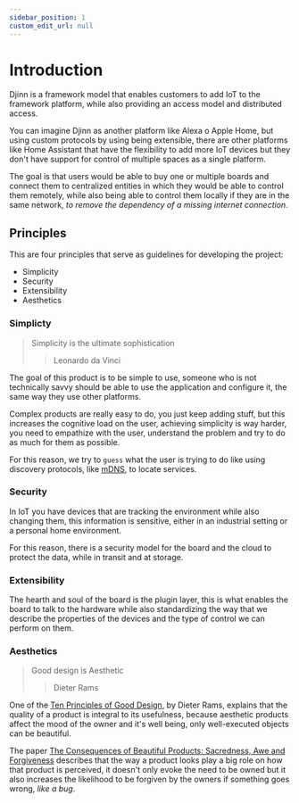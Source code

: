 ```yaml
---
sidebar_position: 1
custom_edit_url: null
---
```


# Introduction
Djinn is a framework model that enables customers to add IoT to the framework platform, while also providing an access model and distributed access.

You can imagine Djinn as another platform like Alexa o Apple Home, but using custom protocols by using being extensible, there are other platforms like Home Assistant that have the flexibility to add more IoT devices but they don't have support for control of multiple spaces as a single platform.

The goal is that users would be able to buy one or multiple boards and connect them to centralized entities in which they would be able to control them remotely, while also being able to control them locally if they are in the same network, *to remove the dependency of a missing internet connection*.

## Principles

This are four principles that serve as guidelines for developing the project:
- Simplicity
- Security
- Extensibility
- Aesthetics

### Simplicty	
> Simplicity is the ultimate sophistication
> > Leonardo da Vinci

The goal of this product is to be simple to use, someone who is not technically savvy should be able to use the application and configure it, the same way they use other platforms.

Complex products are really easy to do, you just keep adding stuff, but this increases the cognitive load on the user, achieving simplicity is way harder, you need to empathize with the user, understand the problem and try to do as much for them as possible.

For this reason, we try to `guess` what the user is trying to do like using discovery protocols, like [mDNS](https://www.ionos.com/digitalguide/server/know-how/multicast-dns/), to locate services.

### Security
In IoT you have devices that are tracking the environment while also changing them, this information is sensitive, either in an industrial setting or a personal home environment.

For this reason, there is a security model for the board and the cloud to protect the data, while in transit and at storage.

### Extensibility
The hearth and soul of the board is the plugin layer, this is what enables the board to talk to the hardware while also standardizing the way that we describe the properties of the devices and the type of control we can perform on them.

### Aesthetics
> Good design is Aesthetic
> > Dieter Rams

One of the [Ten Principles of Good Design](https://designsojourn.com/dieter-rams-and-his-10-design-commandments/), by Dieter Rams, explains that the quality of a product is integral to its usefulness, because aesthetic products affect the mood of the owner and it's well being, only well-executed objects can be beautiful.

The paper [The Consequences of Beautiful Products: Sacredness, Awe and Forgiveness](https://faculty.wharton.upenn.edu/wp-content/uploads/2018/01/Consequences-of-Beautiful-Products_Final.pdf) describes that the way a product looks play a big role on how that product is perceived, it doesn't only evoke the need to be owned but it also increases the likelihood to be forgiven by the owners if something goes wrong, *like a bug*.
